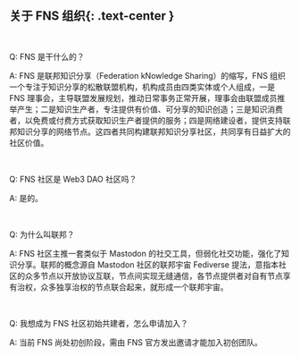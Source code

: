 关于 FNS 组织{: .text-center }
----------------

&nbsp;

Q: FNS 是干什么的？

A: FNS 是联邦知识分享（Federation kNowledge Sharing）的缩写，FNS 组织一个专注于知识分享的松散联盟机构，机构成员由四类实体或个人组成，一是 FNS 理事会，主导联盟发展规划，推动日常事务正常开展，理事会由联盟成员推举产生；二是知识生产者，专注提供有价值、可分享的知识创造；三是知识消费者，以免费或付费方式获取知识生产者提供的服务；四是网络建设者，提供支持联邦知识分享的网络节点。这四者共同构建联邦知识分享社区，共同享有日益扩大的社区价值。

&nbsp;

Q: FNS 社区是 Web3 DAO 社区吗？

A: 是的。

&nbsp;

Q: 为什么叫联邦？

A: FNS 社区主推一套类似于 Mastodon 的社交工具，但弱化社交功能，强化了知识分享。联邦的概念源自 Mastodon 社区的联邦宇宙 Fediverse 提法，意指本社区的众多节点以开放协议互联，节点间实现无缝通信，各节点提供者对自有节点享有治权，众多独享治权的节点联合起来，就形成一个联邦宇宙。

&nbsp;

Q: 我想成为 FNS 社区初始共建者，怎么申请加入？

A: 当前 FNS 尚处初创阶段，需由 FNS 官方发出邀请才能加入初创团队。
